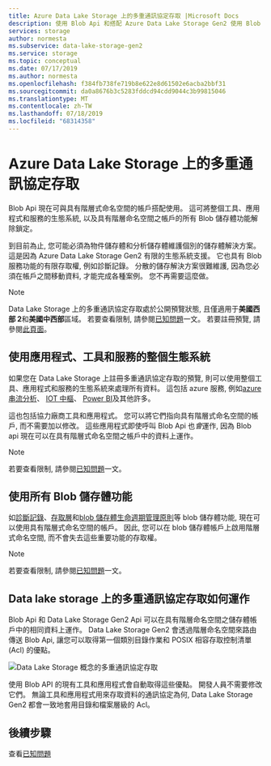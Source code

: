```yaml
---
title: Azure Data Lake Storage 上的多重通訊協定存取 |Microsoft Docs
description: 使用 Blob Api 和搭配 Azure Data Lake Storage Gen2 使用 Blob Api 的應用程式。
services: storage
author: normesta
ms.subservice: data-lake-storage-gen2
ms.service: storage
ms.topic: conceptual
ms.date: 07/17/2019
ms.author: normesta
ms.openlocfilehash: f384fb738fe719b8e622e8d61502e6acba2bbf31
ms.sourcegitcommit: da0a8676b3c5283fddcd94cdd9044c3b99815046
ms.translationtype: MT
ms.contentlocale: zh-TW
ms.lasthandoff: 07/18/2019
ms.locfileid: "68314358"
---
```

# <a name="multi-protocol-access-on-azure-data-lake-storage"></a>Azure Data Lake Storage 上的多重通訊協定存取

Blob Api 現在可與具有階層式命名空間的帳戶搭配使用。 這可將整個工具、應用程式和服務的生態系統, 以及具有階層命名空間之帳戶的所有 Blob 儲存體功能解除鎖定。

到目前為止, 您可能必須為物件儲存體和分析儲存體維護個別的儲存體解決方案。 這是因為 Azure Data Lake Storage Gen2 有限的生態系統支援。 它也具有 Blob 服務功能的有限存取權, 例如診斷記錄。 分散的儲存解決方案很難維護, 因為您必須在帳戶之間移動資料, 才能完成各種案例。 您不再需要這麼做。

> [!NOTE]
> Data Lake Storage 上的多重通訊協定存取處於公開預覽狀態, 且僅適用于**美國西部 2**和**美國中西部**區域。 若要查看限制, 請參閱[已知問題](data-lake-storage-known-issues.md)一文。 若要註冊預覽, 請參閱[此頁面](https://aka.ms/blobinteropsignup)。

## <a name="use-the-entire-ecosystem-of-applications-tools-and-services"></a>使用應用程式、工具和服務的整個生態系統

如果您在 Data Lake Storage 上註冊多重通訊協定存取的預覽, 則可以使用整個工具、應用程式和服務的生態系統來處理所有資料。 這包括 azure 服務, 例如[azure 串流分析](https://docs.microsoft.com/azure/stream-analytics/stream-analytics-introduction)、 [IOT 中樞](https://docs.microsoft.com/azure/iot-hub/)、 [Power BI](https://docs.microsoft.com/power-bi/desktop-data-sources)及其他許多。 

這也包括協力廠商工具和應用程式。 您可以將它們指向具有階層式命名空間的帳戶, 而不需要加以修改。 這些應用程式即使呼叫 Blob Api 也*會*運作, 因為 Blob api 現在可以在具有階層式命名空間之帳戶中的資料上運作。

> [!NOTE]
> 若要查看限制, 請參閱[已知問題](data-lake-storage-known-issues.md)一文。

## <a name="use-all-blob-storage-features"></a>使用所有 Blob 儲存體功能

如[診斷記錄](../common/storage-analytics-logging.md)、[存取層](storage-blob-storage-tiers.md)和[blob 儲存體生命週期管理原則](storage-lifecycle-management-concepts.md)等 blob 儲存體功能, 現在可以使用具有階層式命名空間的帳戶。 因此, 您可以在 blob 儲存體帳戶上啟用階層式命名空間, 而不會失去這些重要功能的存取權。 

> [!NOTE]
> 若要查看限制, 請參閱[已知問題](data-lake-storage-known-issues.md)一文。

## <a name="how-multi-protocol-access-on-data-lake-storage-works"></a>Data lake storage 上的多重通訊協定存取如何運作

Blob Api 和 Data Lake Storage Gen2 Api 可以在具有階層命名空間之儲存體帳戶中的相同資料上運作。 Data Lake Storage Gen2 會透過階層命名空間來路由傳送 Blob Api, 讓您可以取得第一個類別目錄作業和 POSIX 相容存取控制清單 (Acl) 的優點。 

![Data Lake Storage 概念的多重通訊協定存取](./media/data-lake-storage-interop/interop-concept.png) 

使用 Blob API 的現有工具和應用程式會自動取得這些優點。 開發人員不需要修改它們。 無論工具和應用程式用來存取資料的通訊協定為何, Data Lake Storage Gen2 都會一致地套用目錄和檔案層級的 Acl。   

## <a name="next-steps"></a>後續步驟

查看[已知問題](data-lake-storage-known-issues.md)




